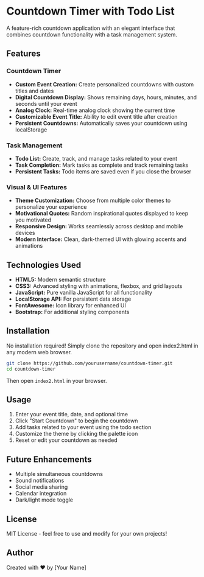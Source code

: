 # Countdown Timer with Todo List



A feature-rich countdown application with an elegant interface that combines countdown functionality with a task management system.

## Features

### Countdown Timer
- **Custom Event Creation:** Create personalized countdowns with custom titles and dates
- **Digital Countdown Display:** Shows remaining days, hours, minutes, and seconds until your event
- **Analog Clock:** Real-time analog clock showing the current time
- **Customizable Event Title:** Ability to edit event title after creation
- **Persistent Countdowns:** Automatically saves your countdown using localStorage

### Task Management
- **Todo List:** Create, track, and manage tasks related to your event
- **Task Completion:** Mark tasks as complete and track remaining tasks
- **Persistent Tasks:** Todo items are saved even if you close the browser

### Visual & UI Features
- **Theme Customization:** Choose from multiple color themes to personalize your experience
- **Motivational Quotes:** Random inspirational quotes displayed to keep you motivated
- **Responsive Design:** Works seamlessly across desktop and mobile devices
- **Modern Interface:** Clean, dark-themed UI with glowing accents and animations

## Technologies Used

- **HTML5:** Modern semantic structure
- **CSS3:** Advanced styling with animations, flexbox, and grid layouts
- **JavaScript:** Pure vanilla JavaScript for all functionality
- **LocalStorage API:** For persistent data storage
- **FontAwesome:** Icon library for enhanced UI
- **Bootstrap:** For additional styling components

## Installation

No installation required! Simply clone the repository and open index2.html in any modern web browser.

```bash
git clone https://github.com/yourusername/countdown-timer.git
cd countdown-timer
```

Then open `index2.html` in your browser.

## Usage

1. Enter your event title, date, and optional time
2. Click "Start Countdown" to begin the countdown
3. Add tasks related to your event using the todo section
4. Customize the theme by clicking the palette icon
5. Reset or edit your countdown as needed

## Future Enhancements

- Multiple simultaneous countdowns
- Sound notifications
- Social media sharing
- Calendar integration
- Dark/light mode toggle

## License

MIT License - feel free to use and modify for your own projects!

## Author

Created with ❤️ by [Your Name]
